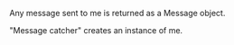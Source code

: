 Any message sent to me is returned as a Message object.

"Message catcher" creates an instance of me.
